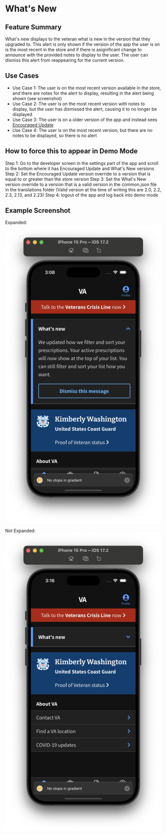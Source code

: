 # What's New

## Feature Summary

What's new displays to the veteran what is new in the version that they upgraded to. This alert is only shown if the version of the app the user is on is the most recent in the store and if there is asignificant change to announce with the provided notes to display to the user. The user can dismiss this alert from reappearing for the current version.

## Use Cases

* Use Case 1: The user is on the most recent version available in the store, and there are notes for the alert to display, resulting in the alert being shown (see screenshot)
* Use Case 2: The user is on the most recent version with notes to display, but the user has dismissed the alert, causing it to no longer be displayed
* Use Case 3: The user is on a older version of the app and instead sees [Encouraged Update](../EncouragedUpdate/EncouragedUpdate.md)
* Use Case 4: The user is on the most recent version, but there are no notes to be displayed, so there is no alert

## How to force this to appear in Demo Mode
Step 1: Go to the developer screen in the settings part of the app and scroll to the bottom where it has Encouraged Update and What's New versions
Step 2: Set the Encouraged Update version override to a version that is equal to or greater than the store version
Step 3: Set the What's New version override to a version that is a valid version in the common.json file in the translations folder (Valid version at the time of writing this are 2.0, 2.2, 2.3, 2.13, and 2.23)
Step 4: logout of the app and log back into demo mode

## Example Screenshot

Expanded: ![](../../../static/img/whatsNew/WhatsNewExpanded.png)

Not Expanded: ![](../../../static/img/whatsNew/WhatsNewNotExpanded.png)

